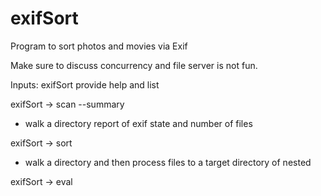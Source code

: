 # exifSort
Program to sort photos and movies via Exif

Make sure to discuss concurrency and file server is not fun.

Inputs:
exifSort 
 provide help and list

exifSort -> scan <in dir> --summary
 * walk a directory report of exif state and number of files

exifSort -> sort <in dir> <out dir>  <log file>
 * walk a directory and then process files to a target directory of nested 

exifSort -> eval <file>
